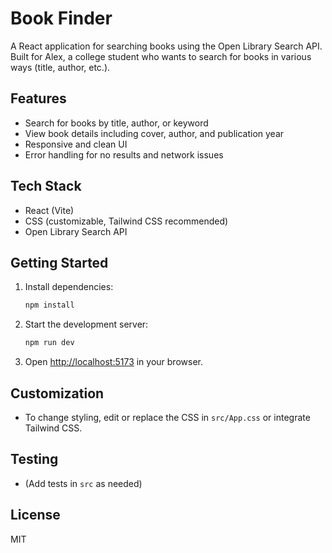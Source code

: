 
# Book Finder

A React application for searching books using the Open Library Search API. Built for Alex, a college student who wants to search for books in various ways (title, author, etc.).

## Features
- Search for books by title, author, or keyword
- View book details including cover, author, and publication year
- Responsive and clean UI
- Error handling for no results and network issues

## Tech Stack
- React (Vite)
- CSS (customizable, Tailwind CSS recommended)
- Open Library Search API

## Getting Started

1. Install dependencies:
	```sh
	npm install
	```
2. Start the development server:
	```sh
	npm run dev
	```
3. Open [http://localhost:5173](http://localhost:5173) in your browser.

## Customization
- To change styling, edit or replace the CSS in `src/App.css` or integrate Tailwind CSS.

## Testing
- (Add tests in `src` as needed)

## License
MIT
